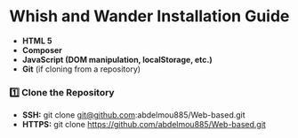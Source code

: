# Whish and Wander Installation Guide
- **HTML 5** 
- **Composer**
- **JavaScript (DOM manipulation, localStorage, etc.)**
- **Git** (if cloning from a repository)

### 1️⃣ Clone the Repository
- **SSH:** git clone git@github.com:abdelmou885/Web-based.git
- **HTTPS:** git clone https://github.com/abdelmou885/Web-based.git

